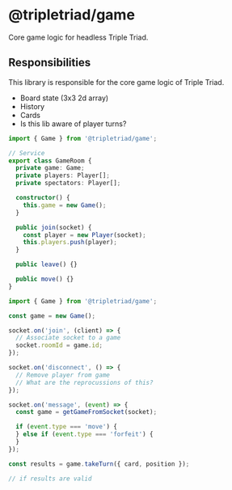 # @tripletriad/game

Core game logic for headless Triple Triad.

## Responsibilities

This library is responsible for the core game logic of Triple Triad.

- Board state (3x3 2d array)
- History
- Cards
- Is this lib aware of player turns?

```typescript
import { Game } from '@tripletriad/game';

// Service
export class GameRoom {
  private game: Game;
  private players: Player[];
  private spectators: Player[];

  constructor() {
    this.game = new Game();
  }

  public join(socket) {
    const player = new Player(socket);
    this.players.push(player);
  }

  public leave() {}

  public move() {}
}
```

```typescript
import { Game } from '@tripletriad/game';

const game = new Game();

socket.on('join', (client) => {
  // Associate socket to a game
  socket.roomId = game.id;
});

socket.on('disconnect', () => {
  // Remove player from game
  // What are the reprocussions of this?
});

socket.on('message', (event) => {
  const game = getGameFromSocket(socket);

  if (event.type === 'move') {
  } else if (event.type === 'forfeit') {
  }
});

const results = game.takeTurn({ card, position });

// if results are valid
```
